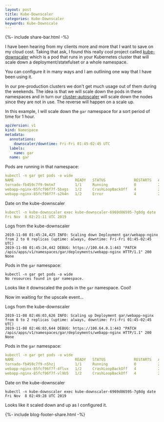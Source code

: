 ```yaml
---
layout: post
title: Kube-Downscaler
categories: Kube-Downscaler
keywords: Kube-Downscale
---
```

{%- include share-bar.html -%}

I have been hearing from my clients more and more that I want to save on my cloud cost.  Taking that ask,
I found this really cool project called [kube-downscaler](https://github.com/hjacobs/kube-downscaler) which
is a pod that runs in your Kubernetes cluster that will scale down a deployment/statefulset or a whole namespace.

You can configure it in many ways and I am outlining one way that I have been using it.

In our pre-production clusters we don't get much usage out of them during the weekends.  The idea is that we
will scale down the pods in these namespaces and in turn our [cluster-autoscaler](https://github.com/kubernetes/autoscaler/tree/master/cluster-autoscaler)
will scale down the nodes since they are not in use.  The reverse will happen on a scale up.


In this example, I will scale down the `gar` namespace for a sort period of time for 1 hour.

```yaml
apiVersion: v1
kind: Namespace
metadata:
  annotations:
    downscaler/downtime: Fri-Fri 01:45-02:45 UTC
  labels:
    name: gar
  name: gar
```

Pods are running in that namespace:
```yaml
kubectl -n gar get pods -o wide                                      
NAME                            READY   STATUS             RESTARTS   AGE    IP             NODE                           NOMINATED NODE
tornado-fb459c7f9-9mtm7         1/1     Running            0          2m9s   100.96.0.223   ip-172-17-51-20.ec2.internal   <none>
webapp-nginx-85fcf96f7f-5bxgs   1/2     CrashLoopBackOff   4          2m9s   100.96.6.19    ip-172-17-50-79.ec2.internal   <none>
webapp-nginx-85fcf96f7f-s2k4n   1/2     Error              4          2m9s   100.96.0.224   ip-172-17-51-20.ec2.internal   <none>
```

Date on the kube-downscaler
```yaml
kubectl -n kube-downscaler exec kube-downscaler-6969d86595-7g8dg date
Fri Nov  8 02:21:11 UTC 2019
```

Logs from the kube-downscaler
```
2019-11-08 01:45:24,425 INFO: Scaling down Deployment gar/webapp-nginx from 2 to 0 replicas (uptime: always, downtime: Fri-Fri 01:45-02:45 UTC)
2019-11-08 01:45:24,442 DEBUG: https://100.64.0.1:443 "PATCH /apis/apps/v1/namespaces/gar/deployments/webapp-nginx HTTP/1.1" 200 None
```

Pods in the `gar` namespace:
```
kubectl -n gar get pods -o wide                                        
No resources found in gar namespace.
```

Looks like it downscaled the pods in the `gar` namespace.  Cool!

Now im waiting for the upscale event...

Logs from the kube-downscaler
```
2019-11-08 02:46:03,626 INFO: Scaling up Deployment gar/webapp-nginx from 0 to 2 replicas (uptime: always, downtime: Fri-Fri 01:45-02:45 UTC)
2019-11-08 02:46:03,644 DEBUG: https://100.64.0.1:443 "PATCH /apis/apps/v1/namespaces/gar/deployments/webapp-nginx HTTP/1.1" 200 None
```

Pods in the `gar` namespace:
```yaml
kubectl -n gar get pods -o wide                                      
NAME                            READY   STATUS             RESTARTS   AGE     IP             NODE                           NOMINATED NODE
tornado-fb459c7f9-n5hzj         1/1     Running            0          2m52s   100.96.0.225   ip-172-17-51-20.ec2.internal   <none>
webapp-nginx-85fcf96f7f-4flvx   1/2     CrashLoopBackOff   4          2m52s   100.96.5.222   ip-172-17-50-67.ec2.internal   <none>
webapp-nginx-85fcf96f7f-vl9b5   1/2     CrashLoopBackOff   4          2m52s   100.96.0.226   ip-172-17-51-20.ec2.internal   <none>
```

Date on the kube-downscaler
```
kubectl -n kube-downscaler exec kube-downscaler-6969d86595-7g8dg date  
Fri Nov  8 02:49:28 UTC 2019
```

Looks like it scaled down and up as I configured it.

<!-- Blog footer share -->
{%- include blog-footer-share.html -%}
